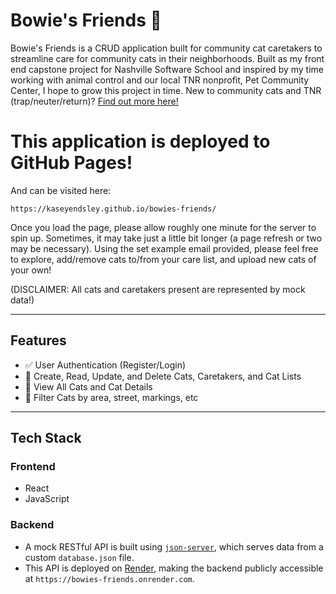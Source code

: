 

# Bowie's Friends 🐾

Bowie's Friends is a CRUD application built for community cat caretakers to streamline care for community cats in their neighborhoods.  Built as my front end capstone project for Nashville Software School and inspired by my time working with animal control and our local TNR nonprofit, Pet Community Center, I hope to grow this project in time.  New to community cats and TNR (trap/neuter/return)?  [Find out more here!](https://www.neighborhoodcats.org/how-to-tnr/getting-started/what-is-tnr)

# This application is deployed to GitHub Pages! 

And can be visited here:

```
https://kaseyendsley.github.io/bowies-friends/
```

Once you load the page, please allow roughly one minute for the server to spin up.  Sometimes, it may take just a little bit longer (a page refresh or two may be necessary).  Using the set example email provided, please feel free to explore, add/remove cats to/from your care list, and upload new cats of your own!  

(DISCLAIMER: All cats and caretakers present are represented by mock data!)

---

## Features

- ✅ User Authentication (Register/Login)
- 📝 Create, Read, Update, and Delete Cats, Caretakers, and Cat Lists
- 👀 View All Cats and Cat Details
- 🔦 Filter Cats by area, street, markings, etc

---

## Tech Stack

### Frontend
- React
- JavaScript

### Backend
- A mock RESTful API is built using [`json-server`](https://github.com/typicode/json-server), which serves data from a custom `database.json` file.
- This API is deployed on [Render](https://render.com), making the backend publicly accessible at `https://bowies-friends.onrender.com`.





